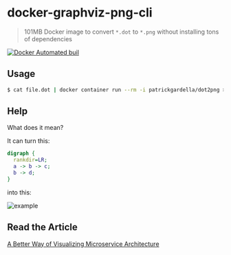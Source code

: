 # docker-graphviz-png-cli

> 101MB Docker image to convert `*.dot` to `*.png` without installing tons of dependencies

[![Docker Automated buil](https://img.shields.io/docker/automated/jrottenberg/ffmpeg.svg)](https://hub.docker.com/r/patrickgardella/dot2png/)

## Usage

```bash
$ cat file.dot | docker container run --rm -i patrickgardella/dot2png > file.png
```

## Help

What does it mean?

It can turn this:

```dot
digraph {
  rankdir=LR;
  a -> b -> c;
  b -> d;
}
```

into this:

![example](example.png)

## Read the Article

[A Better Way of Visualizing Microservice Architecture](https://medium.com/@vladholubiev/an-alternative-way-of-visualizing-microservice-architecture-837cbee575c1#.bxnkxh3jw)
